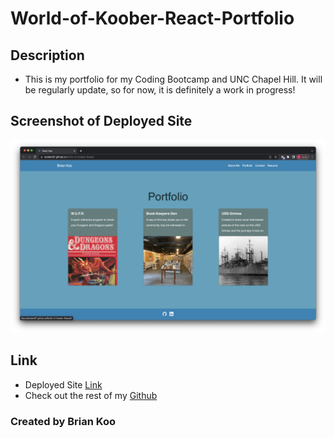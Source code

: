 # World-of-Koober-React-Portfolio

## Description

- This is my portfolio for my Coding Bootcamp and UNC Chapel Hill. It will be regularly update, so for now, it is definitely a work in progress!

## Screenshot of Deployed Site

![Screenshot of Deployed Site](screenshot/react-portfolio.png)

## Link

- Deployed Site [Link](https://koober97.github.io/World-of-Koober-React/)
- Check out the rest of my [Github](https://github.com/Koober97)

### Created by Brian Koo
